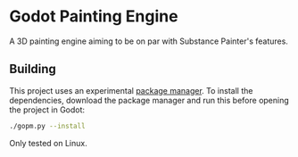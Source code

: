 # Godot Painting Engine

A 3D painting engine aiming to be on par with Substance Painter's features.

## Building

This project uses an experimental [package manager](https://github.com/Jummit/godot-package-manager). To install the dependencies, download the package manager and run this before opening the project in Godot:

```bash
./gopm.py --install
```

Only tested on Linux.

